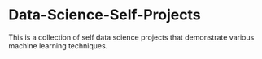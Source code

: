 # Data-Science-Self-Projects
This is a collection of self data science projects that demonstrate various machine learning techniques. 
